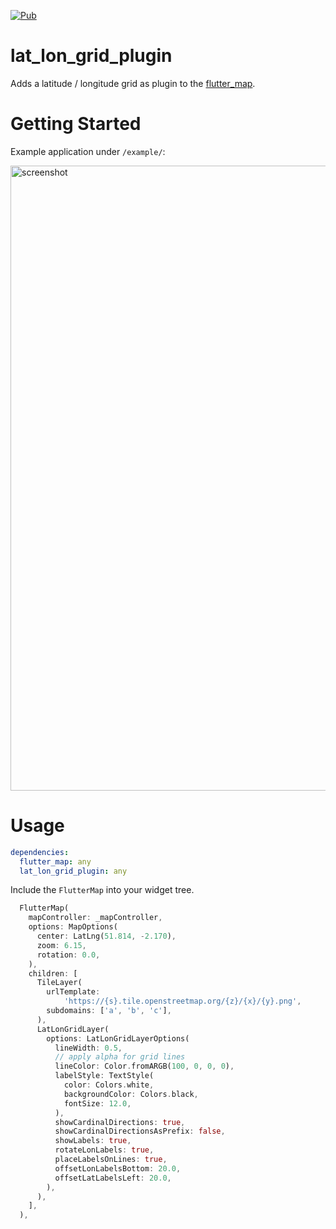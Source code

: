 [![Pub](https://img.shields.io/pub/v/lat_lon_grid_plugin.svg)](https://pub.dev/packages/lat_lon_grid_plugin)

# lat_lon_grid_plugin

Adds a latitude / longitude grid as plugin to the [flutter_map](https://github.com/johnpryan/flutter_map/).

# Getting Started

Example application under `/example/`:

<img src="https://github.com/matthiasdittmer/lat_lon_grid_plugin/blob/master/lat_lon_grid_plugin_example.png?raw=true" 
     alt="screenshot" height="1000"/>

# Usage

```yaml
dependencies:
  flutter_map: any
  lat_lon_grid_plugin: any
```

Include the `FlutterMap` into your widget tree.

```dart
  FlutterMap(
    mapController: _mapController,
    options: MapOptions(
      center: LatLng(51.814, -2.170),
      zoom: 6.15,
      rotation: 0.0,
    ),
    children: [
      TileLayer(
        urlTemplate:
            'https://{s}.tile.openstreetmap.org/{z}/{x}/{y}.png',
        subdomains: ['a', 'b', 'c'],
      ),
      LatLonGridLayer(
        options: LatLonGridLayerOptions(
          lineWidth: 0.5,
          // apply alpha for grid lines
          lineColor: Color.fromARGB(100, 0, 0, 0),
          labelStyle: TextStyle(
            color: Colors.white,
            backgroundColor: Colors.black,
            fontSize: 12.0,
          ),
          showCardinalDirections: true,
          showCardinalDirectionsAsPrefix: false,
          showLabels: true,
          rotateLonLabels: true,
          placeLabelsOnLines: true,
          offsetLonLabelsBottom: 20.0,
          offsetLatLabelsLeft: 20.0,
        ),
      ),
    ],
  ),
```

